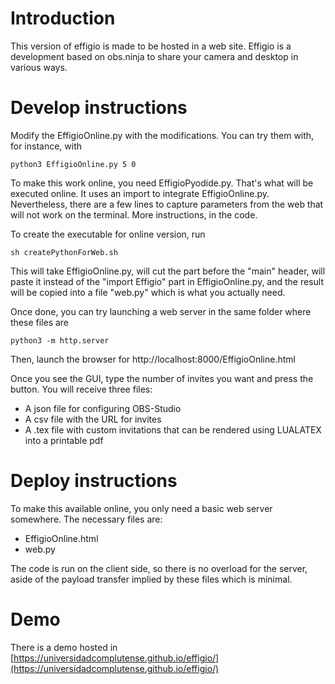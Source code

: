 Introduction
========
This version of effigio is made to be hosted in a web site. Effigio is a development based on obs.ninja to share your camera and desktop in various ways.


Develop instructions
=====

Modify the EffigioOnline.py with the modifications. You can try them with, for instance, with

	python3 EffigioOnline.py 5 0
	
To make this work online, you need EffigioPyodide.py. That's what will be executed online. It uses an import to integrate EffigioOnline.py. Nevertheless, there are a few lines to capture parameters from the web that will not work on the terminal. More instructions, in the code.

To create the executable for online version, run 

	sh createPythonForWeb.sh

This will take EffigioOnline.py, will cut the part before the "main" header, will paste it instead of the "import Effigio" part in EffigioOnline.py, and the result will be copied into a file "web.py" which is what you actually need.

Once done, you can try launching a web server in the same folder where these files are

	python3 -m http.server
	
Then, launch the browser for http://localhost:8000/EffigioOnline.html

Once you see the GUI, type the number of invites you want and press the button. You will receive three files:

* A json file for configuring OBS-Studio
* A csv file with the URL for invites
* A .tex file with custom invitations that can be rendered using LUALATEX into a printable pdf

Deploy instructions
===============

To make this available online, you only need a basic web server somewhere. The necessary files are:

* EffigioOnline.html
* web.py

The code is run on the client side, so there is no overload for the server, aside of the payload transfer implied by these files which is  minimal. 

Demo 
=====

There is a demo hosted in [https://universidadcomplutense.github.io/effigio/](https://universidadcomplutense.github.io/effigio/)




